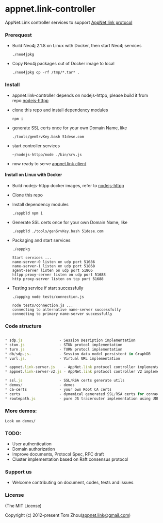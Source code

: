 # appnet.link-controller
AppNet.Link controller services to support [AppNet.link protocol](https://github.com/InstantWebP2P/appnet.link)


### Prerequest

* Build Neo4j 2.1.8 on Linux with Docker, then start Neo4j services

      ./neo4jpkg

* Copy Neo4j packages out of Docker image to local

      ./neo4jpkg cp -rf /tmp/*.tar* .

 
### Install

* appnet.link-controller depends on nodejs-httpp, please build it from repo [nodejs-httpp](https://github.com/InstantWebP2P/nodejs-httpp.git)

* clone this repo and install dependency modules

      npm i

* generate SSL certs once for your own Domain Name, like

    ` ./tools/genSrvKey.bash 51dese.com `

* start controller services

    ` ~/nodejs-httpp/node ./bin/srv.js `

* now ready to serve [appnet.link client](https://github.com/InstantWebP2P/appnet.link)


#### Install on Linux with Docker

* Build nodejs-httpp docker images, refer to [nodejs-httpp](https://github.com/InstantWebP2P/nodejs-httpp)

* Clone this repo

* Install dependency modules

      ./appbld npm i
      
* Generate SSL certs once for your own Domain Name, like

      ./appbld ./tools/genSrvKey.bash 51dese.com
      
* Packaging and start services
      
      ./apppkg 

      Start services ...
      name-server-0 listen on udp port 51686
      name-server-1 listen on udp port 51868
      agent-server listen on udp port 51866
      httpp proxy-server listen on udp port 51688
      http proxy-server listen on tcp port 51688

* Testing service if start successfully

      ./apppkg node tests/connection.js 
  
      node tests/connection.js ...
      connecting to alternative name-server successfully
      connecting to primary name-server successfully


### Code structure

```js

* sdp.js                 - Session Desription implementation
* stun.js                - STUN protcol implementation
* turn.js                - TURN protocl implementation
* db/sdp.js.             - Session data model persistent in GraphDB
* vurl.js.               - Virtual URL implementation

* appnet.link-server.js    - AppNet.link protocol controller implementation
* appnet.link-server-v2.js - AppNet.link protocol controller V2 implementation using SecureWebsocket and NaclCert

* ssl.js                 - SSL/RSA certs generate utils
* demos/                 - demos
* ca-certs               - your own Root CA certs
* certs                  - dynamical generated SSL/RSA certs for connections
* routepath.js           - pure JS tracerouter implementation using UDP/TTL probe. TBD

```
    
### More demos:

    Look on demos/


### TODO:

* User authentication
* Domain authorization
* Improve documents, Protocol Spec, RFC draft
* Cluster implementation based on Raft consensus protocol


### Support us

* Welcome contributing on document, codes, tests and issues


### License

(The MIT License)

Copyright (c) 2012-present Tom Zhou(appnet.link@gmail.com)
